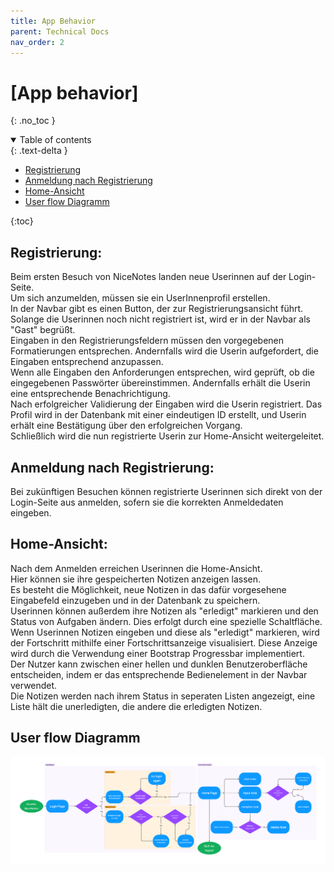 ```yaml
---
title: App Behavior
parent: Technical Docs
nav_order: 2
---
```



# [App behavior]
{: .no_toc }

<details open markdown="block">
  <summary>
    Table of contents
  </summary>
  {: .text-delta }
  
- [Registrierung](#registrierung)  
- [Anmeldung nach Registrierung](#anmeldung-nach-registrierung)  
- [Home-Ansicht](#home-ansicht)  
- [User flow Diagramm](#user-flow-diagramm)
  
{:toc}

## Registrierung:
Beim ersten Besuch von NiceNotes landen neue Userinnen auf der Login-Seite.  
Um sich anzumelden, müssen sie ein UserInnenprofil erstellen.  
In der Navbar gibt es einen Button, der zur Registrierungsansicht führt.  Solange die Userinnen noch nicht registriert ist, wird er in der Navbar als "Gast" begrüßt.  
Eingaben in den Registrierungsfeldern müssen den vorgegebenen Formatierungen entsprechen. Andernfalls wird die Userin aufgefordert, die Eingaben entsprechend anzupassen.  
Wenn alle Eingaben den Anforderungen entsprechen, wird geprüft, ob die eingegebenen Passwörter übereinstimmen.   Andernfalls erhält die Userin eine entsprechende Benachrichtigung.  
Nach erfolgreicher Validierung der Eingaben wird die Userin registriert.   Das Profil wird in der Datenbank mit einer eindeutigen ID erstellt, und Userin erhält eine Bestätigung über den erfolgreichen Vorgang.  
Schließlich wird die nun registrierte Userin zur Home-Ansicht weitergeleitet.

## Anmeldung nach Registrierung:
Bei zukünftigen Besuchen können registrierte Userinnen sich direkt von der Login-Seite aus anmelden, sofern sie die korrekten Anmeldedaten eingeben.

## Home-Ansicht:
Nach dem Anmelden erreichen Userinnen die Home-Ansicht.  
Hier können sie ihre gespeicherten Notizen anzeigen lassen.  
Es besteht die Möglichkeit, neue Notizen in das dafür vorgesehene Eingabefeld einzugeben und in der Datenbank zu speichern.  
Userinnen können außerdem ihre Notizen als "erledigt" markieren und den Status von Aufgaben ändern.   Dies erfolgt durch eine spezielle Schaltfläche.  
Wenn Userinnen Notizen eingeben und diese als "erledigt" markieren, wird der Fortschritt mithilfe einer Fortschrittsanzeige visualisiert.   Diese Anzeige wird durch die Verwendung einer Bootstrap Progressbar implementiert.  
Der Nutzer kann zwischen einer hellen und dunklen Benutzeroberfläche entscheiden, indem er das entsprechende Bedienelement in der Navbar verwendet.  
Die Notizen werden nach ihrem Status in seperaten Listen angezeigt, eine Liste hält die unerledigten, die andere die erledigten Notizen.

## User flow Diagramm 
![User-flow](../assets/images/User-Flow.png)


</details>
